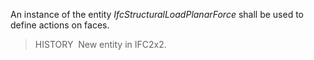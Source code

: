 An instance of the entity _IfcStructuralLoadPlanarForce_ shall be used to define actions on faces.

> HISTORY&nbsp; New entity in IFC2x2.